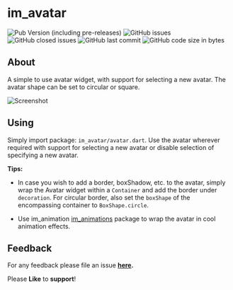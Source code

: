 # im_avatar

![Pub Version (including pre-releases)](https://img.shields.io/pub/v/im_avatar?include_prereleases)
![GitHub issues](https://img.shields.io/github/issues-raw/imujtaba8488/package_im_avatar)
![GitHub closed issues](https://img.shields.io/github/issues-closed-raw/imujtaba8488/package_im_avatar)
![GitHub last commit](https://img.shields.io/github/last-commit/imujtaba8488/package_im_avatar)
![GitHub code size in bytes](https://img.shields.io/github/languages/code-size/imujtaba8488/package_im_avatar)

## About

A simple to use avatar widget, with support for selecting a new avatar. The avatar
shape can be set to circular or square.

![Screenshot](https://github.com/imujtaba8488/showcase/blob/master/im_avatar/im_avatar_01.gif)

## Using

Simply import package: `im_avatar/avatar.dart`. Use the avatar wherever required
with support for selecting a new avatar or disable selection of specifying a new
avatar.

__Tips:__

* In case you wish to add a border, boxShadow, etc. to the avatar, simply
wrap the Avatar widget within a `Container` and add the border under `decoration`.
For circular border, also set the `boxShape` of the encompassing container to
`BoxShape.circle`.

* Use im_animation [im_animations](https://pub.dev/packages/im_animations) package
to wrap the avatar in cool animation effects.

## Feedback

For any feedback please file an issue **[here](https://github.com/imujtaba8488/im_avatar/issues).**

Please **Like** to **support**!
